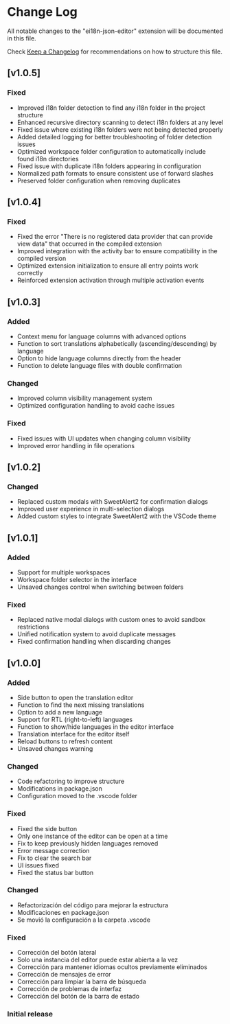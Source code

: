 # Change Log

All notable changes to the "ei18n-json-editor" extension will be documented in this file.

Check [Keep a Changelog](http://keepachangelog.com/) for recommendations on how to structure this file.

## [v1.0.5]

### Fixed
- Improved i18n folder detection to find any i18n folder in the project structure
- Enhanced recursive directory scanning to detect i18n folders at any level
- Fixed issue where existing i18n folders were not being detected properly
- Added detailed logging for better troubleshooting of folder detection issues
- Optimized workspace folder configuration to automatically include found i18n directories
- Fixed issue with duplicate i18n folders appearing in configuration
- Normalized path formats to ensure consistent use of forward slashes
- Preserved folder configuration when removing duplicates

## [v1.0.4]

### Fixed
- Fixed the error "There is no registered data provider that can provide view data" that occurred in the compiled extension
- Improved integration with the activity bar to ensure compatibility in the compiled version
- Optimized extension initialization to ensure all entry points work correctly
- Reinforced extension activation through multiple activation events

## [v1.0.3]

### Added
- Context menu for language columns with advanced options
-  Function to sort translations alphabetically (ascending/descending) by language
- Option to hide language columns directly from the header
- Function to delete language files with double confirmation

### Changed
- Improved column visibility management system
- Optimized configuration handling to avoid cache issues

### Fixed
- Fixed issues with UI updates when changing column visibility
- Improved error handling in file operations

## [v1.0.2]

### Changed
- Replaced custom modals with SweetAlert2 for confirmation dialogs
- Improved user experience in multi-selection dialogs
- Added custom styles to integrate SweetAlert2 with the VSCode theme

## [v1.0.1]

### Added
- Support for multiple workspaces
- Workspace folder selector in the interface
- Unsaved changes control when switching between folders

### Fixed
- Replaced native modal dialogs with custom ones to avoid sandbox restrictions
- Unified notification system to avoid duplicate messages
- Fixed confirmation handling when discarding changes

## [v1.0.0]

### Added
- Side button to open the translation editor
- Function to find the next missing translations
- Option to add a new language
- Support for RTL (right-to-left) languages
- Function to show/hide languages in the editor interface
- Translation interface for the editor itself
- Reload buttons to refresh content
- Unsaved changes warning

### Changed

- Code refactoring to improve structure
- Modifications in package.json
- Configuration moved to the .vscode folder

### Fixed
- Fixed the side button
- Only one instance of the editor can be open at a time
- Fix to keep previously hidden languages removed
- Error message correction
- Fix to clear the search bar
- UI issues fixed
- Fixed the status bar button

### Changed
- Refactorización del código para mejorar la estructura
- Modificaciones en package.json
- Se movió la configuración a la carpeta .vscode

### Fixed
- Corrección del botón lateral
- Solo una instancia del editor puede estar abierta a la vez
- Corrección para mantener idiomas ocultos previamente eliminados
- Corrección de mensajes de error
- Corrección para limpiar la barra de búsqueda
- Corrección de problemas de interfaz
- Corrección del botón de la barra de estado

### Initial release